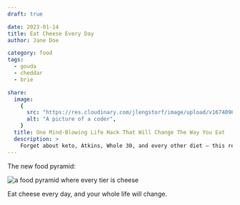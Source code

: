 ```yaml
---
draft: true

date: 2023-01-14
title: Eat Cheese Every Day
author: Jane Doe

category: food
tags:
  - gouda
  - cheddar
  - brie

share:
  image:
    {
      src: "https://res.cloudinary.com/jlengstorf/image/upload/v1674096555/blog/eat-cheese-every-day.jpg",
      alt: "A picture of a coder",
    }
  title: One Mind-Blowing Life Hack That Will Change The Way You Eat
  description: >
    Forget about keto, Atkins, Whole 30, and every other diet — this revolutionary breakthrough in how we eat will forever change your relationship with food.
---
```


The new food pyramid:

![a food pyramid where every tier is cheese](https://res.cloudinary.com/jlengstorf/image/upload/v1674096555/blog/eat-cheese-every-day.jpg)

Eat cheese every day, and your whole life will change.
